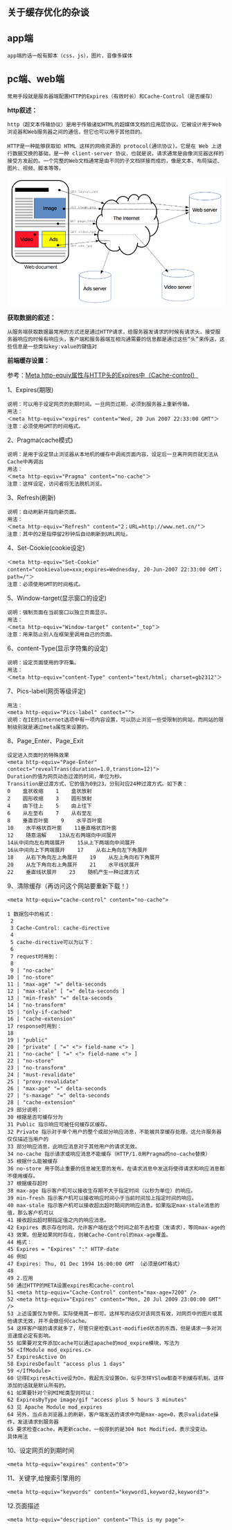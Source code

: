 ## 关于缓存优化的杂谈

app端
-

	app端的话一般有脚本（css，js），图片，音像多媒体
	
pc端、web端
-
	常用手段就是服务器端配置HTTP的Expires（有效时长）和Cache-Control（是否缓存）

**http叙述：**

	http（超文本传输​​协议）是用于传输诸如HTML的超媒体文档的应用层协议。它被设计用于Web浏览器和Web服务器之间的通信，但它也可以用于其他目的。
	
	HTTP是一种能够获取如 HTML 这样的网络资源的 protocol(通讯协议)。它是在 Web 上进行数据交换的基础，是一种 client-server 协议，也就是说，请求通常是由像浏览器这样的接受方发起的。一个完整的Web文档通常是由不同的子文档拼接而成的，像是文本、布局描述、图片、视频、脚本等等。
	
![客户端于服务端交互](1.png)
	
**获取数据的叙述：**

	从服务端获取数据最常用的方式还是通过HTTP请求，给服务器发请求的时候有请求头，接受服务器响应的时候有响应头，客户端和服务器端互相沟通需要的信息都是通过这些“头”来传送，这些信息是一些类似key:value的键值对
	
**前端缓存设置：**

参考：[Meta http-equiv属性与HTTP头的Expires中（Cache-control）](httpMeta.md)

1、Expires(期限) 

	说明：可以用于设定网页的到期时间。一旦网页过期，必须到服务器上重新传输。 
	用法：
	＜meta http-equiv="expires" content="Wed, 20 Jun 2007 22:33:00 GMT"＞
	注意：必须使用GMT的时间格式。 
	
2、Pragma(cache模式) 

	说明：是用于设定禁止浏览器从本地机的缓存中调阅页面内容，设定后一旦离开网页就无法从Cache中再调出 
	用法：
	＜meta http-equiv="Pragma" content="no-cache"＞
	注意：这样设定，访问者将无法脱机浏览。
	
3、Refresh(刷新)

	说明：自动刷新并指向新页面。 
	用法：
	＜meta http-equiv="Refresh" content="2；URL=http://www.net.cn/"＞
	注意：其中的2是指停留2秒钟后自动刷新到URL网址。

4、Set-Cookie(cookie设定)

	＜meta http-equiv="Set-Cookie" content="cookievalue=xxx;expires=Wednesday, 20-Jun-2007 22:33:00 GMT； path=/"＞
	注意：必须使用GMT的时间格式。
	
5、Window-target(显示窗口的设定) 

	说明：强制页面在当前窗口以独立页面显示。 
	用法：
	＜meta http-equiv="Window-target" content="_top"＞
	注意：用来防止别人在框架里调用自己的页面。
	
6、content-Type(显示字符集的设定) 

	说明：设定页面使用的字符集。 
	用法：
	＜meta http-equiv="content-Type" content="text/html; charset=gb2312"＞

7、Pics-label(网页等级评定) 

	用法：
	<meta http-equiv="Pics-label" contect="">
	说明：在IE的internet选项中有一项内容设置，可以防止浏览一些受限制的网站，而网站的限制级别就是通过meta属性来设置的。
	
8、Page_Enter、Page_Exit 

	设定进入页面时的特殊效果
	<meta http-equiv="Page-Enter" contect="revealTrans(duration=1.0,transtion=12)">
	Duration的值为网页动态过渡的时间，单位为秒。  
	Transition是过渡方式，它的值为0到23，分别对应24种过渡方式。如下表：  
	0    盒状收缩    1    盒状放射  
	2    圆形收缩    3    圆形放射  
	4    由下往上    5    由上往下  
	6    从左至右    7    从右至左  
	8    垂直百叶窗    9    水平百叶窗  
	10    水平格状百叶窗    11垂直格状百叶窗  
	12    随意溶解    13从左右两端向中间展开  
	14从中间向左右两端展开    15从上下两端向中间展开  
	16从中间向上下两端展开    17    从右上角向左下角展开  
	18    从右下角向左上角展开    19    从左上角向右下角展开  
	20    从左下角向右上角展开    21    水平线状展开  
	22    垂直线状展开    23    随机产生一种过渡方式  
	
9、清除缓存（再访问这个网站要重新下载！）

	<meta http-equiv="cache-control" content="no-cache">
	
	1 数据包中的格式：
	 2 
	 3 Cache-Control: cache-directive
	 4 
	 5 cache-directive可以为以下：
	 6 
	 7 request时用到：
	 8 
	 9 | "no-cache"
	10 | "no-store"
	11 | "max-age" "=" delta-seconds
	12 | "max-stale" [ "=" delta-seconds ]
	13 | "min-fresh" "=" delta-seconds
	14 | "no-transform"
	15 | "only-if-cached"
	16 | "cache-extension"
	17 response时用到：
	18 
	19 | "public"
	20 | "private" [ "=" <"> field-name <"> ]
	21 | "no-cache" [ "=" <"> field-name <"> ]
	22 | "no-store"
	23 | "no-transform"
	24 | "must-revalidate"
	25 | "proxy-revalidate"
	26 | "max-age" "=" delta-seconds
	27 | "s-maxage" "=" delta-seconds
	28 | "cache-extension"
	29 部分说明：
	30 根据是否可缓存分为
	31 Public 指示响应可被任何缓存区缓存。
	32 Private 指示对于单个用户的整个或部分响应消息，不能被共享缓存处理。这允许服务器仅仅描述当用户的
	33 部分响应消息，此响应消息对于其他用户的请求无效。
	34 no-cache 指示请求或响应消息不能缓存（HTTP/1.0用Pragma的no-cache替换）
	35 根据什么能被缓存
	36 no-store 用于防止重要的信息被无意的发布。在请求消息中发送将使得请求和响应消息都不使用缓存。
	37 根据缓存超时
	38 max-age 指示客户机可以接收生存期不大于指定时间（以秒为单位）的响应。
	39 min-fresh 指示客户机可以接收响应时间小于当前时间加上指定时间的响应。
	40 max-stale 指示客户机可以接收超出超时期间的响应消息。如果指定max-stale消息的值，那么客户机可以
	41 接收超出超时期指定值之内的响应消息。
	42 Expires 表示存在时间，允许客户端在这个时间之前不去检查（发请求），等同max-age的
	43 效果。但是如果同时存在，则被Cache-Control的max-age覆盖。
	44 格式：
	45 Expires = "Expires" ":" HTTP-date
	46 例如
	47 Expires: Thu, 01 Dec 1994 16:00:00 GMT （必须是GMT格式）
	48 
	49 2.应用
	50 通过HTTP的META设置expires和cache-control
	51 <meta http-equiv="Cache-Control" content="max-age=7200" />
	52 <meta http-equiv="Expires" content="Mon, 20 Jul 2009 23:00:00 GMT" />
	53 上述设置仅为举例，实际使用其一即可。这样写的话仅对该网页有效，对网页中的图片或其他请求无效，并不会做任何cache。
	54 这样客户端的请求就多了，尽管只是检查Last-modified状态的东西，但是请求一多对浏览速度必定有影响。
	55 如果要对文件添加cache可以通过apache的mod_expire模块，写法为
	56 <IfModule mod_expires.c>
	57 ExpiresActive On
	58 ExpiresDefault "access plus 1 days"
	59 </IfModule>
	60 记得ExpiresActive设为On，我起先没设置On，似乎怎样YSlow都查不到缓存机制。这样添加的话就是默认所有的。
	61 如果要针对个别MIME类型则可以：
	62 ExpiresByType image/gif "access plus 5 hours 3 minutes"
	63 见 Apache Module mod_expires
	64 另外，当点击浏览器上的刷新，客户端发送的请求中均是max-age=0，表示validate操作，发送请求到服务器
	65 要求检查cache，再更新cache，一般得到的是304 Not Modified，表示没变动。
	具体用法
	
10、设定网页的到期时间 

	<meta http-equiv="expires" content="0">

11、关键字,给搜索引擎用的 

	<meta http-equiv="keywords" content="keyword1,keyword2,keyword3">

12.页面描述 

	<meta http-equiv="description" content="This is my page">
